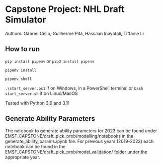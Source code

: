 # Capstone Project: NHL Draft Simulator

Authors: Gabriel Celio, Guilherme Pita, Hassaan Inayatali, Tiffanie Li

## How to run

`pip install pipenv` or `pip3 install pipenv`

`pipenv install`

`pipenv shell`

`.\start_server.ps1` if on Windows, in a PowerShell terminal or `bash start_server.sh` if on Linux/MacOS

Tested with Python 3.9 and 3.11

## Generate Ability Parameters

The notebook to generate ability parameters for 2023 can be found under EMSF_CAPSTONE/draft_pick_prob/modelling/notebooks in the generate_ability_params.ipynb file. For previous years (2019-2023) each notebook can be found in the EMSF_CAPSTONE/draft_pick_prob/model_validation/ folder under the appropriate year.

